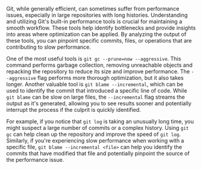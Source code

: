 Git, while generally efficient, can sometimes suffer from performance issues, especially in large repositories with long histories. Understanding and utilizing Git's built-in performance tools is crucial for maintaining a smooth workflow. These tools help identify bottlenecks and provide insights into areas where optimization can be applied. By analyzing the output of these tools, you can pinpoint specific commits, files, or operations that are contributing to slow performance.

One of the most useful tools is `git gc --prune=now --aggressive`. This command performs garbage collection, removing unreachable objects and repacking the repository to reduce its size and improve performance. The `--aggressive` flag performs more thorough optimization, but it also takes longer. Another valuable tool is `git blame --incremental`, which can be used to identify the commit that introduced a specific line of code. While `git blame` can be slow on large files, the `--incremental` flag streams the output as it's generated, allowing you to see results sooner and potentially interrupt the process if the culprit is quickly identified.

For example, if you notice that `git log` is taking an unusually long time, you might suspect a large number of commits or a complex history. Using `git gc` can help clean up the repository and improve the speed of `git log`. Similarly, if you're experiencing slow performance when working with a specific file, `git blame --incremental <file>` can help you identify the commits that have modified that file and potentially pinpoint the source of the performance issue.